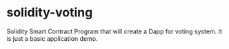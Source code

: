 # solidity-voting
Solidity Smart Contract Program that will create a Dapp for voting system. It is just a basic application demo.
